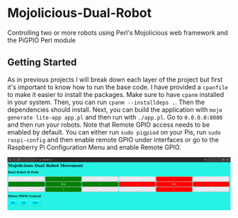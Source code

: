# Mojolicious-Dual-Robot
Controlling two or more robots using Perl's Mojolicious web framework and the PiGPIO Perl module

## Getting Started

As in previous projects I will break down each layer of the project but first it's important to know how to run the base code. I have provided a `cpanfile` to make it easier to install the packages. Make sure to have `cpanm` installed in your system. Then, you can run `cpanm --installdeps .`. Then the dependencies should install. Next, you can build the application with `mojo generate lite-app app.pl` and then run with `./app.pl`. Go to `0.0.0.0:8080` and then run your robots. Note that Remote GPIO access needs to be enabled by default. You can either run `sudo pigpiod` on your Pis, run `sudo raspi-config` and then enable remote GPIO under interfaces or go to the Raspberry Pi Configuration Menu and enable Remote GPIO.

![App](https://github.com/sentairanger/Mojolicious-Dual-Robot/blob/main/mojo-robot.png)
